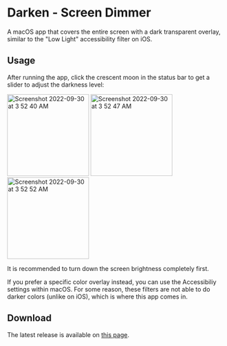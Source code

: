 # Darken - Screen Dimmer
A macOS app that covers the entire screen with a dark transparent overlay, similar to the "Low Light" accessibility filter on iOS.

## Usage
After running the app, click the crescent moon in the status bar to get a slider to adjust the darkness level:

<img width="190" alt="Screenshot 2022-09-30 at 3 52 40 AM" src="https://user-images.githubusercontent.com/2467473/193220831-7632e20b-9bdd-4881-a46b-c267f8adb22e.png"> <img width="190" alt="Screenshot 2022-09-30 at 3 52 47 AM" src="https://user-images.githubusercontent.com/2467473/193220844-9943fae1-7d2b-4734-946a-6a615a487a43.png"> <img width="190" alt="Screenshot 2022-09-30 at 3 52 52 AM" src="https://user-images.githubusercontent.com/2467473/193220856-6290492d-d1d5-4561-a8b2-6c4e2583da76.png">


It is recommended to turn down the screen brightness completely first.

If you prefer a specific color overlay instead, you can use the Accessibiliy settings within macOS. For some reason, these filters are not able to do darker colors (unlike on iOS), which is where this app comes in.

## Download
The latest release is available on [this page](https://github.com/vgmoose/Darken-Screen-Dimmer/releases).
